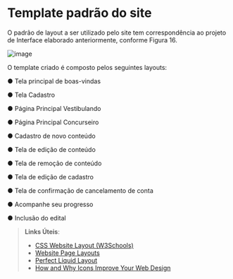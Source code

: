 # Template padrão do site


O padrão de layout a ser utilizado pelo site tem correspondência ao projeto de Interface elaborado anteriormente, conforme Figura 16.

![image](https://github.com/ICEI-PUC-Minas-PMV-ADS/pmv-ads-2022-2-e1-proj-web-t10-projeto_rotina_de_estudos/blob/main/docs/img/Figura%2016%20%E2%80%93%20Template%20padr%C3%A3o%20do%20site.png?raw=true)


O template criado é composto pelos seguintes layouts: 

●	Tela principal de boas-vindas

●	Tela Cadastro

●	Página Principal Vestibulando

●	Página Principal Concurseiro

●	Cadastro de novo conteúdo

●	Tela de edição de conteúdo

●	Tela de remoção de conteúdo

●	Tela de edição de cadastro 

●	Tela de confirmação de cancelamento de conta

●	Acompanhe seu progresso

●	Inclusão do edital





> **Links Úteis**:
>
> - [CSS Website Layout (W3Schools)](https://www.w3schools.com/css/css_website_layout.asp)
> - [Website Page Layouts](http://www.cellbiol.com/bioinformatics_web_development/chapter-3-your-first-web-page-learning-html-and-css/website-page-layouts/)
> - [Perfect Liquid Layout](https://matthewjamestaylor.com/perfect-liquid-layouts)
> - [How and Why Icons Improve Your Web Design](https://usabilla.com/blog/how-and-why-icons-improve-you-web-design/)

